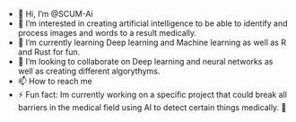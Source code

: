 - 👋 Hi, I’m @SCUM-Ai
- 👀 I’m interested in creating artificial intelligence to be able to identify and process images and words to a result medically.
- 🌱 I’m currently learning Deep learning and Machine learning as well as R and Rust for fun.
- 💞️ I’m looking to collaborate on Deep learning and neural networks as well as creating different algorythyms.
- 📫 How to reach me 
- ⚡ Fun fact: Im currently working on a specific project that could break all barriers in the medical field using AI to detect certain things medically. 👀

<!---
SCUM-Ai/SCUM-Ai is a ✨ special ✨ repository because its `README.md` (this file) appears on your GitHub profile.
You can click the Preview link to take a look at your changes.
--->
